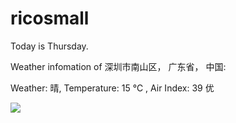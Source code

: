 # ricosmall

Today is Thursday.

Weather infomation of 深圳市南山区， 广东省， 中国: 

Weather: 晴, Temperature: 15 ℃ , Air Index: 39 优

<img src="https://github-readme-stats.vercel.app/api?username=ricosmall&show_icons=true" />
